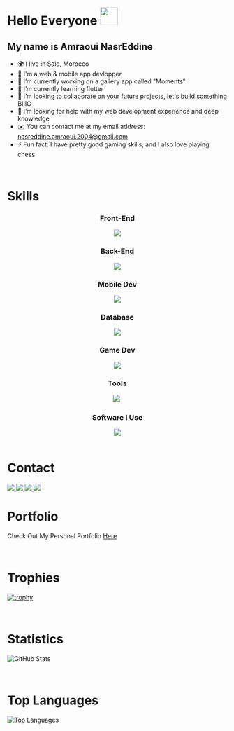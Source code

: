 Hello Everyone <img src="https://github.com/user-attachments/assets/eca030c6-0c40-4a71-b65a-fb8c73f933c7" height="40px" /><br>
======================================================================================================================================
My name is Amraoui NasrEddine
-----------------------------------------------------------------------------------------------------------------

- 🌍 I live in Sale, Morocco
- 🧠 I'm a web & mobile app devlopper
- 🔭 I’m currently working on a gallery app called "Moments"
- 🌱 I’m currently learning flutter
- 👯 I’m looking to collaborate on your future projects, let's build something BIIIG
- 🤔 I’m looking for help with my web development experience and deep knowledge
- ✉️ You can contact me at my email address: [nasreddine.amraoui.2004@gmail.com](mailto:nasreddine.amraoui.2004@gmail.com)
- ⚡ Fun fact: I have pretty good gaming skills, and I also love playing chess  

<br>

# Skills
<div align="center">
  <h3>Front-End</h3>
  <img src="https://skillicons.dev/icons?i=html,css,js,bootstrap,react,tailwind" />
  <h3>Back-End</h3>
  <img src="https://skillicons.dev/icons?i=php,nodejs,python" />
  <h3>Mobile Dev</h3>
  <img src="https://skillicons.dev/icons?i=kotlin,flutter,dart,swift" />
  <h3>Database</h3>
  <img src="https://skillicons.dev/icons?i=mysql,sqlite,firebase" />
  <h3>Game Dev</h3>
  <img src="https://skillicons.dev/icons?i=unity,godot,unreal" />
  <h3>Tools</h3>
  <img src="https://skillicons.dev/icons?i=git,powershell,bash,npm,visualstudio,vscode,androidstudio,pycharm" />&nbsp;
  <h3>Software I Use</h3>
  <img src="https://skillicons.dev/icons?i=figma,blender,ai,ps,pr" />
</div>

<br>

# Contact
<a href="mailto:nasreddine.amraoui.2004@gmail.com">
  <img src="https://skillicons.dev/icons?i=gmail" />
</a>
<a href="https://www.linkedin.com/in/nasreddine-amraoui-469928245/">
  <img src="https://skillicons.dev/icons?i=linkedin" />
</a>
<a href="https://discord.gg/SbzkF2fhhu">
  <img src="https://skillicons.dev/icons?i=discord" />
</a>
<a href="https://www.instagram.com/amraoui_nasreddine/">
  <img src="https://skillicons.dev/icons?i=instagram" />
</a>

<br>

# Portfolio
Check Out My Personal Portfolio <a href="https://amr-dev-500ab.web.app">Here</a>

<br>

# Trophies
[![trophy](https://github-profile-trophy.vercel.app/?username=nasr-amraoui)](https://github.com/nasr-amraoui/github-profile-trophy)

<br>

# Statistics
![GitHub Stats](https://github-readme-stats.vercel.app/api?username=nasr-amraoui&show_icons=true&theme=algolia)

<br>

# Top Languages
![Top Languages](https://github-readme-stats.vercel.app/api/top-langs/?username=nasr-amraoui&layout=compact&theme=algolia)

<br>
